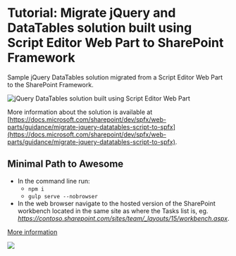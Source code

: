 # Tutorial: Migrate jQuery and DataTables solution built using Script Editor Web Part to SharePoint Framework

Sample jQuery DataTables solution migrated from a Script Editor Web Part to the SharePoint Framework.

![jQuery DataTables solution built using Script Editor Web Part](https://devofficecdn.azureedge.net/sharepointdocumentation/images/datatables-sewp.png)

More information about the solution is available at [https://docs.microsoft.com/sharepoint/dev/spfx/web-parts/guidance/migrate-jquery-datatables-script-to-spfx](https://docs.microsoft.com/sharepoint/dev/spfx/web-parts/guidance/migrate-jquery-datatables-script-to-spfx).

## Minimal Path to Awesome

- In the command line run:
  - `npm i`
  - `gulp serve --nobrowser`
- In the web browser navigate to the hosted version of the SharePoint workbench located in the same site as where the Tasks list is, eg. *https://contoso.sharepoint.com/sites/team/_layouts/15/workbench.aspx*.

[More information](../README.md)

<img src="https://telemetry.sharepointpnp.com/sp-dev-fx-webparts/tutorial-migrate-datatables/02" />